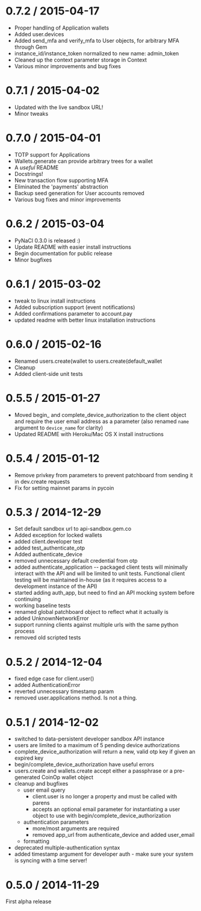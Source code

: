
0.7.2 / 2015-04-17
==================

  * Proper handling of Application wallets
  * Added user.devices
  * Added send_mfa and verify_mfa to User objects, for arbitrary MFA through Gem
  * instance_id/instance_token normalized to new name: admin_token
  * Cleaned up the context parameter storage in Context
  * Various minor improvements and bug fixes

0.7.1 / 2015-04-02
==================

  * Updated with the live sandbox URL!
  * Minor tweaks

0.7.0 / 2015-04-01
==================

  * TOTP support for Applications
  * Wallets.generate can provide arbitrary trees for a wallet
  * A _useful_ README
  * Docstrings!
  * New transaction flow supporting MFA
  * Eliminated the 'payments' abstraction
  * Backup seed generation for User accounts removed
  * Various bug fixes and minor improvements

0.6.2 / 2015-03-04
==================

  *  PyNaCl 0.3.0 is released :)
  *  Update README with easier install instructions
  *  Begin documentation for public release
  *  Minor bugfixes

0.6.1 / 2015-03-02
==================

  *  tweak to linux install instructions
  *  Added subscription support (event notifications)
  *  Added confirmations parameter to account.pay
  *  updated readme with better linux installation instructions

0.6.0 / 2015-02-16
==================

  * Renamed users.create(wallet to users.create(default_wallet
  * Cleanup
  * Added client-side unit tests

0.5.5 / 2015-01-27
==================

  * Moved begin_ and complete_device_authorization to the client object and require the user email address as a parameter (also renamed `name` argument to `device_name` for clarity)
  * Updated README with Heroku/Mac OS X install instructions

0.5.4 / 2015-01-12
==================

  * Remove privkey from parameters to prevent patchboard from sending it in dev.create requests
  * Fix for setting mainnet params in pycoin

0.5.3 / 2014-12-29
==================

  * Set default sandbox url to api-sandbox.gem.co
  * Added exception for locked wallets
  * added client.developer test
  * added test_authenticate_otp
  * Added authenticate_device
  * removed unnecessary default credential from otp
  * added authenticate_application -- packaged client tests will minimally interact with the API and will be limited to unit tests. Functional client testing will be maintained in-house (as it requires access to a development instance of the API)
  * started adding auth_app, but need to find an API mocking system before continuing
  * working baseline tests
  * renamed global patchboard object to reflect what it actually is
  * added UnknownNetworkError
  * support running clients against multiple urls with the same python process
  * removed old scripted tests

0.5.2 / 2014-12-04
==================

  * fixed edge case for client.user()
  * added AuthenticationError
  * reverted unnecessary timestamp param
  * removed user.applications method. Is not a thing.

0.5.1 / 2014-12-02
==================

  * switched to data-persistent developer sandbox API instance
  * users are limited to a maximum of 5 pending device authorizations
  * complete_device_authorization will return a new, valid otp key if given an expired key
  * begin/complete_device_authorization have useful errors
  * users.create and wallets.create accept either a passphrase or a pre-generated CoinOp wallet object
  * cleanup and bugfixes
    * user email query
      * client.user is no longer a property and must be called with parens
      * accepts an optional email parameter for instantiating a user object to use with begin/complete_device_authorization
    * authentication parameters
      * more/most arguments are required
      * removed app_url from authenticate_device and added user_email
    * formatting
  * deprecated multiple-authentication syntax
  * added timestamp argument for developer auth - make sure your system is syncing with a time server!

0.5.0 / 2014-11-29
==================

  First alpha release
